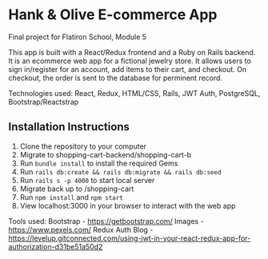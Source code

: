 # Hank & Olive E-commerce App

Final project for Flatiron School, Module 5

This app is built with a React/Redux frontend and a Ruby on Rails backend. It is an ecommerce web app for a fictional jewelry store. It allows users to sign in/register for an account, add items to their cart, and checkout. On checkout, the order is sent to the database for perminent record.

Technologies used: React, Redux, HTML/CSS, Rails, JWT Auth, PostgreSQL, Bootstrap/Reactstrap

## Installation Instructions

1. Clone the repository to your computer
2. Migrate to shopping-cart-backend/shopping-cart-b
3. Run `bundle install` to install the required Gems
4. Run `rails db:create && rails db:migrate && rails db:seed`
5. Run `rails s -p 4000` to start local server
6. Migrate back up to /shopping-cart
7. Run `npm install` and `npm start`
8. View localhost:3000 in your browser to interact with the web app

Tools used:
Bootstrap - https://getbootstrap.com/
Images - https://www.pexels.com/
Redux Auth Blog - https://levelup.gitconnected.com/using-jwt-in-your-react-redux-app-for-authorization-d31be51a50d2

